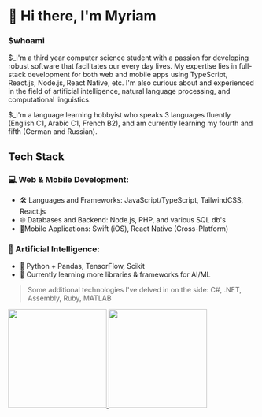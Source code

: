 # :wave: Hi there, I'm Myriam

### $whoami

$_I'm a third year computer science student with a passion for developing robust software that facilitates our every day lives. My expertise lies in full-stack development for both web and mobile apps using TypeScript, React.js, Node.js, React Native, etc. 
I'm also curious about and experienced in the field of artificial intelligence, natural language processing, and computational linguistics.

$_I'm a language learning hobbyist who speaks 3 languages fluently (English C1, Arabic C1, French B2), and am currently learning my fourth and fifth (German and Russian).

## Tech Stack
### 💻 Web & Mobile Development:
- 🛠 Languages and Frameworks: JavaScript/TypeScript, TailwindCSS, React.js
- 🌐 Databases and Backend: Node.js, PHP, and various SQL db's
- 📱Mobile Applications: Swift (iOS), React Native (Cross-Platform)
  
### 🤖 Artificial Intelligence:
- 🐍 Python + Pandas, TensorFlow, Scikit
- 📄 Currently learning more libraries & frameworks for AI/ML

<!--
### 🥷 Cybersecurity & Networks:
- ⚔️ Red Team: Penetration testing via Kali Linux
- 🛡️ Blue Team: Creating safe and secure applications. Specializations:
  - Web Application Security
  - Network Security
-->

> Some additional technologies I've delved in on the side: C#, .NET, Assembly, Ruby, MATLAB

<div align="left">
  <div>
    <a href="https://github-readme-stats.vercel.app/api?username=myrmlbst&show_icons=false&theme=tokyonight&rank_icon=github">
      <img height=200 src="https://github-readme-stats.vercel.app/api?username=myrmlbst&show_icons=true&theme=tokyonight&rank_icon=github">    
    </a>
    <a href="https://github-readme-stats.vercel.app/api/top-langs/?username=myrmlbst&layout=compact&theme=tokyonight&hide=css,html&exclude_repo=100jsfunctions,nasa-apod-fetcher&langs_count=8">
      <img height=200 src="https://github-readme-stats.vercel.app/api/top-langs/?username=myrmlbst&layout=compact&theme=tokyonight&hide=css,html&exclude_repo=100jsfunctions,nasa-apod-fetcher&langs_count=8">
    </a>
  </div>

<!--
![Anurag's GitHub stats](https://github-readme-stats.vercel.app/api?username=myrmlbst&show_icons=false&theme=tokyonight&rank_icon=github)
![Top Langs](https://github-readme-stats.vercel.app/api/top-langs/?username=myrmlbst&layout=compact&theme=tokyonight&exclude_repo=100jsfunctions,nasa-apod-fetcher,timecomplexityfetcher,transmission-control-program,videogame.asm,matlab-prep&langs_count=10)
-->

<!---
COMMENTS:
- removed JAVASCRIPT repo(s): 100jsfunctions, nasa-apod-fetcher, timecomplexityfetcher
- removed JAVA repo(s): transmission-control-program
- removed ASSEMBLY repo(s): videogame.asm
- removed MATLAB repo(s): matlab-prep
-->
